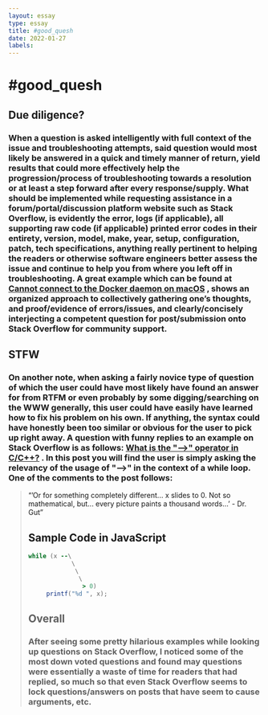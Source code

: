 ```yaml
---
layout: essay
type: essay
title: #good_quesh
date: 2022-01-27
labels:
---
```


#     #good_quesh

##    Due diligence? 
###    When a question is asked intelligently with full context of the issue and troubleshooting attempts, said question would most likely be answered in a quick and timely manner of return, yield results that could more effectively help the progression/process of troubleshooting towards a resolution or at least a step forward after every response/supply. What should be implemented while requesting assistance in a forum/portal/discussion platform website such as Stack Overflow, is evidently the error, logs (if applicable), all supporting raw code (if applicable) printed error codes in their entirety, version, model, make, year, setup, configuration, patch, tech specifications, anything really pertinent to helping the readers or otherwise software engineers better assess the issue and continue to help you from where you left off in troubleshooting. A great example which can be found at <a href=”https://stackoverflow.com/questions/44084846/cannot-connect-to-the-docker-daemon-on-macos”>Cannot connect to the Docker daemon on macOS<a/> , shows an organized approach to collectively gathering one’s thoughts, and proof/evidence of errors/issues, and clearly/concisely interjecting a competent question for post/submission onto Stack Overflow for community support.

##    STFW
###     On another note, when asking a fairly novice type of question of which the user could have most likely have found an answer for from RTFM or even probably by some digging/searching on the WWW generally, this user could have easily have learned how to fix his problem on his own. If anything, the syntax could have honestly been too similar or obvious for the user to pick up right away. A question with funny replies to an example on Stack Overflow is as follows: <a href=”https://stackoverflow.com/questions/1642028/what-is-the-operator-in-c-c/8909176#8909176”> What is the "-->" operator in C/C++?<a/> . In this post you will find the user is simply asking the relevancy of the usage of "-->" in the context of a while loop. One of the comments to the post follows:

<blockquote>“’Or for something completely different... x slides to 0. Not so mathematical, but... every picture paints a thousand words...’ - Dr. Gut”<footer> 

##    Sample Code in JavaScript
```ruby
while (x --\
            \
             \
              \
               > 0)
     printf("%d ", x); 
```

##    Overall
###    After seeing some pretty hilarious examples while looking up questions on Stack Overflow, I noticed some of the most down voted questions and found may questions were essentially a waste of time for readers that had replied, so much so that even Stack Overflow seems to lock questions/answers on posts that have seem to cause arguments, etc. 


 
